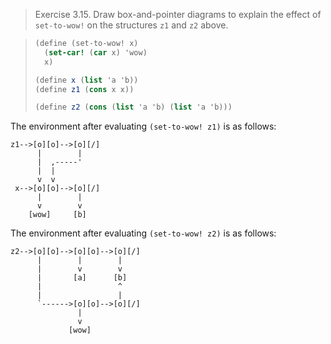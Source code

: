 > Exercise 3.15.  Draw box-and-pointer diagrams to explain the effect of
> `set-to-wow!` on the structures `z1` and `z2` above.

> ```scheme
> (define (set-to-wow! x)
>   (set-car! (car x) 'wow)
>   x)
>
> (define x (list 'a 'b))
> (define z1 (cons x x))
>
> (define z2 (cons (list 'a 'b) (list 'a 'b)))
> ```

The environment after evaluating `(set-to-wow! z1)` is as follows:

```
z1-->[o][o]-->[o][/]
      |        |
      |  ,-----'
      |  |
      v  v
 x-->[o][o]-->[o][/]
      |        |
      v        v
    [wow]     [b]
```

The environment after evaluating `(set-to-wow! z2)` is as follows:

```
z2-->[o][o]-->[o][o]-->[o][/]
      |        |        |
      |        v        v
      |       [a]      [b]
      |                 ^
      |                 |
      `------>[o][o]-->[o][/]
               |
               v
             [wow]
```
